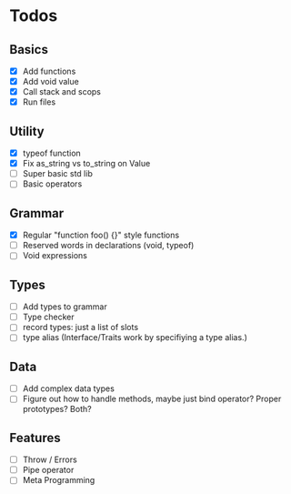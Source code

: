 # Todos

## Basics
- [x] Add functions
- [x] Add void value
- [x] Call stack and scops
- [x] Run files

## Utility
- [x] typeof function
- [x] Fix as_string vs to_string on Value
- [ ] Super basic std lib
- [ ] Basic operators

## Grammar
- [x] Regular "function foo() {}" style functions
- [ ] Reserved words in declarations (void, typeof)
- [ ] Void expressions

## Types
- [ ] Add types to grammar
- [ ] Type checker
- [ ] record types: just a list of slots
- [ ] type alias (Interface/Traits work by specifiying a type alias.)

## Data
- [ ] Add complex data types
- [ ] Figure out how to handle methods, maybe just bind operator? Proper prototypes? Both?

## Features
- [ ] Throw / Errors
- [ ] Pipe operator
- [ ] Meta Programming
